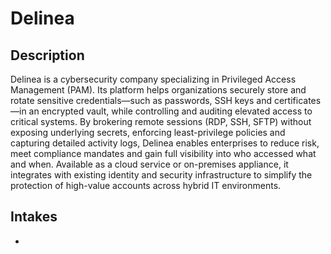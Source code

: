 # Delinea

## Description
Delinea is a cybersecurity company specializing in Privileged Access Management (PAM). Its platform helps organizations securely store and rotate sensitive credentials—such as passwords, SSH keys and certificates—in an encrypted vault, while controlling and auditing elevated access to critical systems. By brokering remote sessions (RDP, SSH, SFTP) without exposing underlying secrets, enforcing least-privilege policies and capturing detailed activity logs, Delinea enables enterprises to reduce risk, meet compliance mandates and gain full visibility into who accessed what and when. Available as a cloud service or on-premises appliance, it integrates with existing identity and security infrastructure to simplify the protection of high-value accounts across hybrid IT environments.

## Intakes
*
